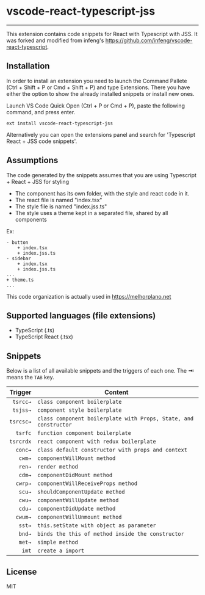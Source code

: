 # vscode-react-typescript-jss

-------------------

This extension contains code snippets for React with Typescript with JSS. 
It was forked and modified from infeng's https://github.com/infeng/vscode-react-typescript.

## Installation

In order to install an extension you need to launch the Command Pallete (Ctrl + Shift + P or Cmd + Shift + P) and type Extensions.
There you have either the option to show the already installed snippets or install new ones.

Launch VS Code Quick Open (Ctrl + P or Cmd + P), paste the following command, and press enter.

`ext install vscode-react-typescript-jss`

Alternatively you can open the extensions panel and search for 'Typescript React + JSS code snippets'.

## Assumptions

The code generated by the snippets assumes that you are using Typescript + React + JSS for styling 
* The component has its own folder, with the style and react code in it. 
* The react file is named "index.tsx"
* The style file is named "index.jss.ts"
* The style uses a theme kept in a separated file, shared by all components

Ex:
```
- button
    + index.tsx
    + index.jss.ts 
- sidebar
    + index.tsx
    + index.jss.ts
...
+ theme.ts
...

```

This code organization is actually used in https://melhorplano.net

## Supported languages (file extensions)

* TypeScript (.ts)
* TypeScript React (.tsx)

## Snippets

Below is a list of all available snippets and the triggers of each one. The **⇥** means the `TAB` key.

| Trigger  | Content |
| -------: | ------- |
| `tsrcc→` | `class component boilerplate` |
| `tsjss→` | `component style boilerplate` |
| `tsrcsc→` | `class component boilerplate with Props, State, and constructor` |
| `tsrfc` | `function component boilerplate` |
| `tsrcrdx` | `react component with redux boilerplate` |
| `conc→`  | `class default constructor with props and context` |
| `cwm→`   | `componentWillMount method` |
| `ren→`   | `render method` |
| `cdm→`   | `componentDidMount method` |
| `cwrp→`   | `componentWillReceiveProps method` |
| `scu→`   | `shouldComponentUpdate method` |
| `cwu→`  | `componentWillUpdate method` |
| `cdu→`  | `componentDidUpdate method` |
| `cwum→`  | `componentWillUnmount method` |
| `sst→`   | `this.setState with object as parameter` |
| `bnd→`   | `binds the this of method inside the constructor` |
| `met→`   | `simple method` |
| `imt`    |  `create a import` |

## License

MIT
